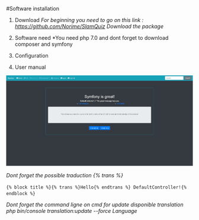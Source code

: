 #Software installation

1. Download
    *For beginning you need to go on this link : https://github.com/Norime/SlamQuiz*
    *Download the package*

2. Software need
    *You need php 7.0 and dont forget to download composer and symfony

3. Configuration

4. User manual

![Menu symfony](assets/screenshot_home_en.JPG)

*Dont forget the possible traduction {% trans %}*

`
{% block title %}{% trans %}Hello{% endtrans %} DefaultController!{% endblock %}
`

*Dont forget the command ligne on cmd for update disponible translation*
*php bin/console translation:update --force Language*